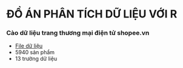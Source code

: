 # ĐỒ ÁN PHÂN TÍCH DỮ LIỆU VỚI R
### Cào dữ liệu trang thương mại điện tử shopee.vn
- [File dữ liệu](https://github.com/PhanTheMinhChau/doanR-crawlwebpage/blob/main/data.csv)
- 5940 sản phẩm
- 13 trường dữ liệu
